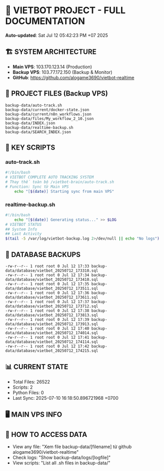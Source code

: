 # 🤖 VIETBOT PROJECT - FULL DOCUMENTATION
**Auto-updated**: Sat Jul 12 05:42:23 PM +07 2025

## 🏗️ SYSTEM ARCHITECTURE
- **Main VPS**: 103.170.123.14 (Production)
- **Backup VPS**: 103.77.172.150 (Backup & Monitor)
- **GitHub**: https://github.com/alogame3690/vietbot-realtime

## 📁 PROJECT FILES (Backup VPS)
```
backup-data/auto-track.sh
backup-data/current/docker-state.json
backup-data/current/n8n_workflows.json
backup-data/files/My_workflow_2_10.json
backup-data/INDEX.json
backup-data/realtime-backup.sh
backup-data/SEARCH_INDEX.json
```

## 🔧 KEY SCRIPTS
### auto-track.sh
```bash
#!/bin/bash
# VIETBOT COMPLETE AUTO TRACKING SYSTEM
# Thay thế toàn bộ /vietbot-brain/auto-track.sh
# Function: Sync từ Main VPS
    echo "[$(date)] Starting sync from main VPS"
```
### realtime-backup.sh
```bash
#!/bin/bash
    echo "[$(date)] Generating status..." >> $LOG
# VIETBOT STATUS
## System Info
## Last Activity
$(tail -5 /var/log/vietbot-backup.log 2>/dev/null || echo "No logs")
```

## 💾 DATABASE BACKUPS
```
-rw-r--r-- 1 root root 0 Jul 12 17:33 backup-data/database/vietbot_20250712_173310.sql
-rw-r--r-- 1 root root 0 Jul 12 17:34 backup-data/database/vietbot_20250712_173410.sql
-rw-r--r-- 1 root root 0 Jul 12 17:35 backup-data/database/vietbot_20250712_173511.sql
-rw-r--r-- 1 root root 0 Jul 12 17:36 backup-data/database/vietbot_20250712_173611.sql
-rw-r--r-- 1 root root 0 Jul 12 17:37 backup-data/database/vietbot_20250712_173712.sql
-rw-r--r-- 1 root root 0 Jul 12 17:38 backup-data/database/vietbot_20250712_173813.sql
-rw-r--r-- 1 root root 0 Jul 12 17:39 backup-data/database/vietbot_20250712_173913.sql
-rw-r--r-- 1 root root 0 Jul 12 17:40 backup-data/database/vietbot_20250712_174014.sql
-rw-r--r-- 1 root root 0 Jul 12 17:41 backup-data/database/vietbot_20250712_174114.sql
-rw-r--r-- 1 root root 0 Jul 12 17:42 backup-data/database/vietbot_20250712_174215.sql
```

## 📊 CURRENT STATE
- Total Files: 26522
- Scripts: 2
- Python Files: 0
- Last Sync: 2025-07-10 16:18:50.896721968 +0700

## 🖥️ MAIN VPS INFO


## 🚨 HOW TO ACCESS DATA
- View any file: "Xem file backup-data/[filename] từ github alogame3690/vietbot-realtime"
- Check logs: "Show backup-data/logs/[logfile]"
- View scripts: "List all .sh files in backup-data/"
